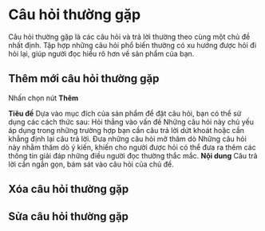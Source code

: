 # Câu hỏi thường gặp

Câu hỏi thường gặp là các câu hỏi và trả lời thường theo cùng một chủ đề nhất định. Tập hợp những câu hỏi phổ biến thường có xu hướng được hỏi đi hỏi lại, giúp người đọc hiểu rõ hơn về sản phẩm của bạn.

## Thêm mới câu hỏi thường gặp

Nhấn chọn nút **Thêm**

**Tiêu đề**
Dựa vào mục đích của sản phẩm để đặt câu hỏi, bạn có thể sử dụng các cách thức sau:
Hỏi thẳng vào vấn đề Những câu hỏi này chủ yếu áp dụng trong những trường hợp bạn cần câu trả lời dứt khoát hoặc cần khẳng định lại câu trả lời.
Đưa những câu hỏi mở thăm dò Những câu hỏi này nhằm thăm dò ý kiến, khiến cho người được hỏi có thể đưa ra thêm các thông tin giải đáp những điều người đọc thường thắc mắc.
**Nội dung**
Câu trả lời cần ngắn gọn, bám sát vào câu hỏi của chủ đề.

## Xóa câu hỏi thường gặp

## Sửa câu hỏi thường gặp
